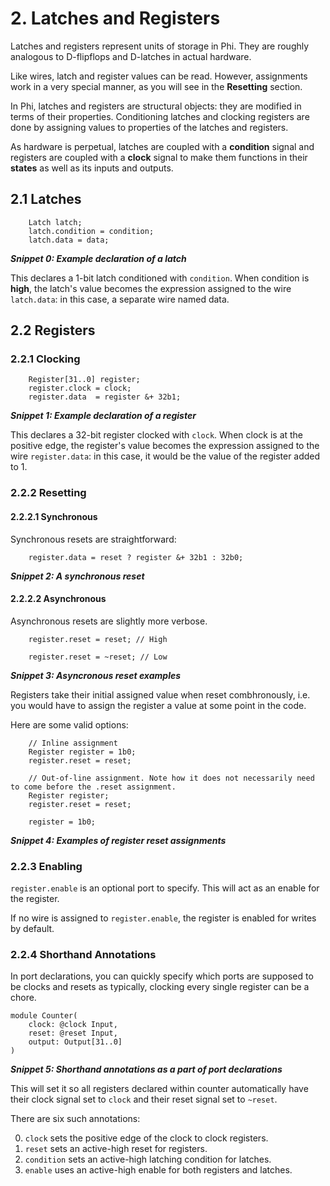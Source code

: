 # 2. Latches and Registers
Latches and registers represent units of storage in Phi. They are roughly analogous to D-flipflops and D-latches in actual hardware.

Like wires, latch and register values can be read. However, assignments work in a very special manner, as you will see in the **Resetting** section.

In Phi, latches and registers are structural objects: they are modified in terms of their properties. Conditioning latches and clocking registers are done by assigning values to properties of the latches and registers.

As hardware is perpetual, latches are coupled with a **condition** signal and registers are coupled with a **clock** signal to make them functions in their **states** as well as its inputs and outputs.

## 2.1 Latches
```phi
    Latch latch;
    latch.condition = condition;
    latch.data = data;
```
***Snippet 0: Example declaration of a latch***

This declares a 1-bit latch conditioned with `condition`. When condition is **high**, the latch's value becomes the expression assigned to the wire `latch.data`: in this case, a separate wire named data.

## 2.2 Registers
### 2.2.1 Clocking
```phi
    Register[31..0] register;
    register.clock = clock;
    register.data  = register &+ 32b1;
```
***Snippet 1: Example declaration of a register***

This declares a 32-bit register clocked with `clock`. When clock is at the positive edge, the register's value becomes the expression assigned to the wire `register.data`: in this case, it would be the value of the register added to 1.

### 2.2.2 Resetting
#### 2.2.2.1 Synchronous
Synchronous resets are straightforward:

```phi
    register.data = reset ? register &+ 32b1 : 32b0;
```
***Snippet 2: A synchronous reset***

#### 2.2.2.2 Asynchronous
Asynchronous resets are slightly more verbose.

```phi
    register.reset = reset; // High

    register.reset = ~reset; // Low
```
***Snippet 3: Asyncronous reset examples***

Registers take their initial assigned value when reset combhronously, i.e. you would have to assign the register a value at some point in the code.

Here are some valid options:

```phi
    // Inline assignment
    Register register = 1b0;
    register.reset = reset;

    // Out-of-line assignment. Note how it does not necessarily need to come before the .reset assignment.
    Register register;
    register.reset = reset;

    register = 1b0;
```
***Snippet 4: Examples of register reset assignments***

### 2.2.3 Enabling
`register.enable` is an optional port to specify. This will act as an enable for the register.

If no wire is assigned to `register.enable`, the register is enabled for writes by default.

### 2.2.4 Shorthand Annotations
In port declarations, you can quickly specify which ports are supposed to be clocks and resets as typically, clocking every single register can be a chore.

```phi
module Counter(
    clock: @clock Input,
    reset: @reset Input,
    output: Output[31..0]
) 
```
***Snippet 5: Shorthand annotations as a part of port declarations***

This will set it so all registers declared within counter automatically have their clock signal set to `clock` and their reset signal set to `~reset`.

There are six such annotations:

0. `clock` sets the positive edge of the clock to clock registers.
1. `reset` sets an active-high reset for registers.
3. `condition` sets an active-high latching condition for latches.
2. `enable` uses an active-high enable for both registers and latches.